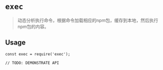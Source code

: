 # `exec`

> 动态分析执行命令，根据命令加载相应的npm包，缓存到本地，然后执行npm包的内容。

## Usage

```
const exec = require('exec');

// TODO: DEMONSTRATE API
```
